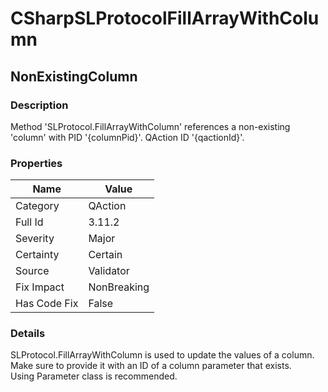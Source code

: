 ﻿---  
uid: Validator_3_11_2  
---

# CSharpSLProtocolFillArrayWithColumn

## NonExistingColumn

### Description

Method 'SLProtocol.FillArrayWithColumn' references a non\-existing 'column' with PID '{columnPid}'. QAction ID '{qactionId}'.

### Properties

| Name         | Value       |
| ------------ | ----------- |
| Category     | QAction     |
| Full Id      | 3.11.2      |
| Severity     | Major       |
| Certainty    | Certain     |
| Source       | Validator   |
| Fix Impact   | NonBreaking |
| Has Code Fix | False       |

### Details

SLProtocol.FillArrayWithColumn is used to update the values of a column.  
Make sure to provide it with an ID of a column parameter that exists.  
Using Parameter class is recommended.
